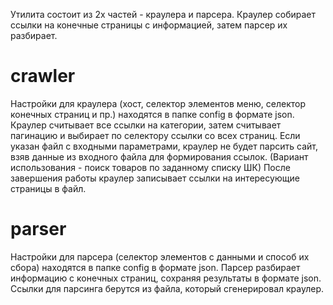 Утилита состоит из 2х частей - краулера и парсера. 
Краулер собирает ссылки на конечные страницы с информацией, затем парсер их разбирает.

# crawler

Настройки для краулера (хост, селектор элементов меню, селектор конечных страниц и пр.) находятся в папке config в формате json. 
Краулер считывает все ссылки на категории, затем считывает пагинацию и выбирает по селектору ссылки со всех страниц.
Если указан файл с входными параметрами, краулер не будет парсить сайт, взяв данные из входного файла для формирования ссылок. (Вариант 
использования - поиск товаров по заданному списку ШК)
После завершения работы краулер записывает ссылки на интересующие страницы в файл.

# parser

Настройки для парсера (селектор элементов с данными и способ их сбора) находятся в папке config в формате json. 
Парсер разбирает информацию с конечных страниц, сохраняя результаты в формате json. Ссылки для парсинга берутся из файла, который
сгенерировал краулер.
